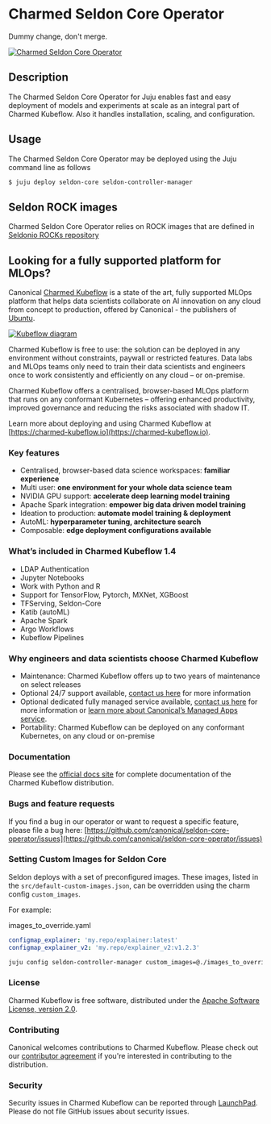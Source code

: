 # Charmed Seldon Core Operator

Dummy change, don't merge.

[![Charmed Seldon Core Operator](https://charmhub.io/seldon-core/badge.svg)](https://charmhub.io/seldon-core)

## Description

The Charmed Seldon Core Operator for Juju enables fast and easy deployment of models and experiments at scale as an integral part of Charmed Kubeflow. Also it handles installation, scaling, and configuration.

## Usage

The Charmed Seldon Core Operator may be deployed using the Juju command line as
follows

```sh
$ juju deploy seldon-core seldon-controller-manager
```

## Seldon ROCK images

Charmed Seldon Core Operator relies on ROCK images that are defined in [Seldonio ROCKs repository](https://github.com/canonical/seldonio-rocks)

## Looking for a fully supported platform for MLOps?

Canonical [Charmed Kubeflow](https://charmed-kubeflow.io) is a state of the art, fully supported MLOps platform that helps data scientists collaborate on AI innovation on any cloud from concept to production, offered by Canonical - the publishers of [Ubuntu](https://ubuntu.com).

[![Kubeflow diagram](https://res.cloudinary.com/canonical/image/fetch/f_auto,q_auto,fl_sanitize,w_350,h_304/https://assets.ubuntu.com/v1/10400c98-Charmed-kubeflow-Topology-header.svg)](https://charmed-kubeflow.io)


Charmed Kubeflow is free to use: the solution can be deployed in any environment without constraints, paywall or restricted features. Data labs and MLOps teams only need to train their data scientists and engineers once to work consistently and efficiently on any cloud – or on-premise.

Charmed Kubeflow offers a centralised, browser-based MLOps platform that runs on any conformant Kubernetes – offering enhanced productivity, improved governance and reducing the risks associated with shadow IT.

Learn more about deploying and using Charmed Kubeflow at [https://charmed-kubeflow.io](https://charmed-kubeflow.io).


### Key features
* Centralised, browser-based data science workspaces: **familiar experience**
* Multi user: **one environment for your whole data science team**
* NVIDIA GPU support: **accelerate deep learning model training**
* Apache Spark integration: **empower big data driven model training**
* Ideation to production: **automate model training & deployment**
* AutoML: **hyperparameter tuning, architecture search**
* Composable: **edge deployment configurations available**


### What’s included in Charmed Kubeflow 1.4
* LDAP Authentication
* Jupyter Notebooks
* Work with Python and R
* Support for TensorFlow, Pytorch, MXNet, XGBoost
* TFServing, Seldon-Core
* Katib (autoML)
* Apache Spark
* Argo Workflows
* Kubeflow Pipelines

### Why engineers and data scientists choose Charmed Kubeflow
* Maintenance: Charmed Kubeflow offers up to two years of maintenance on select releases
* Optional 24/7 support available, [contact us here](https://charmed-kubeflow.io/contact-us) for more information
* Optional dedicated fully managed service available, [contact us here](https://charmed-kubeflow.io/contact-us) for more information or [learn more about Canonical’s Managed Apps service](https://ubuntu.com/managed/apps).
* Portability: Charmed Kubeflow can be deployed on any conformant Kubernetes, on any cloud or on-premise

### Documentation
Please see the [official docs site](https://charmed-kubeflow.io/docs) for complete documentation of the Charmed Kubeflow distribution.

### Bugs and feature requests
If you find a bug in our operator or want to request a specific feature, please file a bug here: 
[https://github.com/canonical/seldon-core-operator/issues](https://github.com/canonical/seldon-core-operator/issues)

### Setting Custom Images for Seldon Core

Seldon deploys with a set of preconfigured images.  These images, listed in the `src/default-custom-images.json`, can be overridden using the charm config `custom_images`.

For example:

images_to_override.yaml
```yaml
configmap_explainer: 'my.repo/explainer:latest'
configmap_explainer_v2: 'my.repo/explainer_v2:v1.2.3'
```

```bash
juju config seldon-controller-manager custom_images=@./images_to_override.yaml
```

### License
Charmed Kubeflow is free software, distributed under the [Apache Software License, version 2.0](https://github.com/canonical/seldon-core-operator/blob/master/LICENSE).


### Contributing
Canonical welcomes contributions to Charmed Kubeflow. Please check out our [contributor agreement](https://ubuntu.com/legal/contributors) if you're interested in contributing to the distribution.

### Security
Security issues in Charmed Kubeflow can be reported through [LaunchPad](https://wiki.ubuntu.com/DebuggingSecurity#How%20to%20File). Please do not file GitHub issues about security issues.

